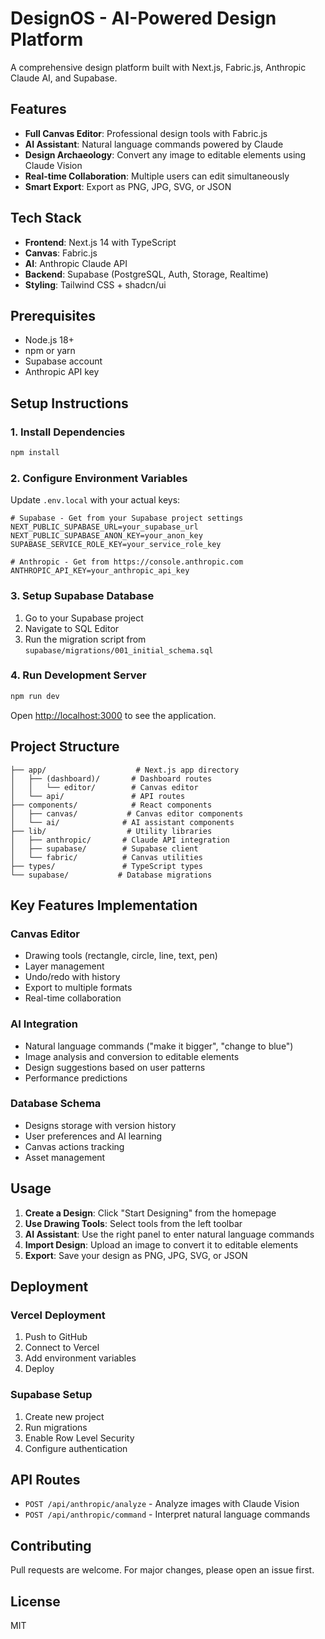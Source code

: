 # DesignOS - AI-Powered Design Platform

A comprehensive design platform built with Next.js, Fabric.js, Anthropic Claude AI, and Supabase.

## Features

- **Full Canvas Editor**: Professional design tools with Fabric.js
- **AI Assistant**: Natural language commands powered by Claude
- **Design Archaeology**: Convert any image to editable elements using Claude Vision
- **Real-time Collaboration**: Multiple users can edit simultaneously
- **Smart Export**: Export as PNG, JPG, SVG, or JSON

## Tech Stack

- **Frontend**: Next.js 14 with TypeScript
- **Canvas**: Fabric.js
- **AI**: Anthropic Claude API
- **Backend**: Supabase (PostgreSQL, Auth, Storage, Realtime)
- **Styling**: Tailwind CSS + shadcn/ui

## Prerequisites

- Node.js 18+ 
- npm or yarn
- Supabase account
- Anthropic API key

## Setup Instructions

### 1. Install Dependencies

```bash
npm install
```

### 2. Configure Environment Variables

Update `.env.local` with your actual keys:

```env
# Supabase - Get from your Supabase project settings
NEXT_PUBLIC_SUPABASE_URL=your_supabase_url
NEXT_PUBLIC_SUPABASE_ANON_KEY=your_anon_key
SUPABASE_SERVICE_ROLE_KEY=your_service_role_key

# Anthropic - Get from https://console.anthropic.com
ANTHROPIC_API_KEY=your_anthropic_api_key
```

### 3. Setup Supabase Database

1. Go to your Supabase project
2. Navigate to SQL Editor
3. Run the migration script from `supabase/migrations/001_initial_schema.sql`

### 4. Run Development Server

```bash
npm run dev
```

Open [http://localhost:3000](http://localhost:3000) to see the application.

## Project Structure

```
├── app/                    # Next.js app directory
│   ├── (dashboard)/       # Dashboard routes
│   │   └── editor/        # Canvas editor
│   └── api/               # API routes
├── components/            # React components
│   ├── canvas/           # Canvas editor components
│   └── ai/              # AI assistant components
├── lib/                  # Utility libraries
│   ├── anthropic/       # Claude API integration
│   ├── supabase/        # Supabase client
│   └── fabric/          # Canvas utilities
├── types/               # TypeScript types
└── supabase/           # Database migrations
```

## Key Features Implementation

### Canvas Editor
- Drawing tools (rectangle, circle, line, text, pen)
- Layer management
- Undo/redo with history
- Export to multiple formats
- Real-time collaboration

### AI Integration
- Natural language commands ("make it bigger", "change to blue")
- Image analysis and conversion to editable elements
- Design suggestions based on user patterns
- Performance predictions

### Database Schema
- Designs storage with version history
- User preferences and AI learning
- Canvas actions tracking
- Asset management

## Usage

1. **Create a Design**: Click "Start Designing" from the homepage
2. **Use Drawing Tools**: Select tools from the left toolbar
3. **AI Assistant**: Use the right panel to enter natural language commands
4. **Import Design**: Upload an image to convert it to editable elements
5. **Export**: Save your design as PNG, JPG, SVG, or JSON

## Deployment

### Vercel Deployment

1. Push to GitHub
2. Connect to Vercel
3. Add environment variables
4. Deploy

### Supabase Setup

1. Create new project
2. Run migrations
3. Enable Row Level Security
4. Configure authentication

## API Routes

- `POST /api/anthropic/analyze` - Analyze images with Claude Vision
- `POST /api/anthropic/command` - Interpret natural language commands

## Contributing

Pull requests are welcome. For major changes, please open an issue first.

## License

MIT